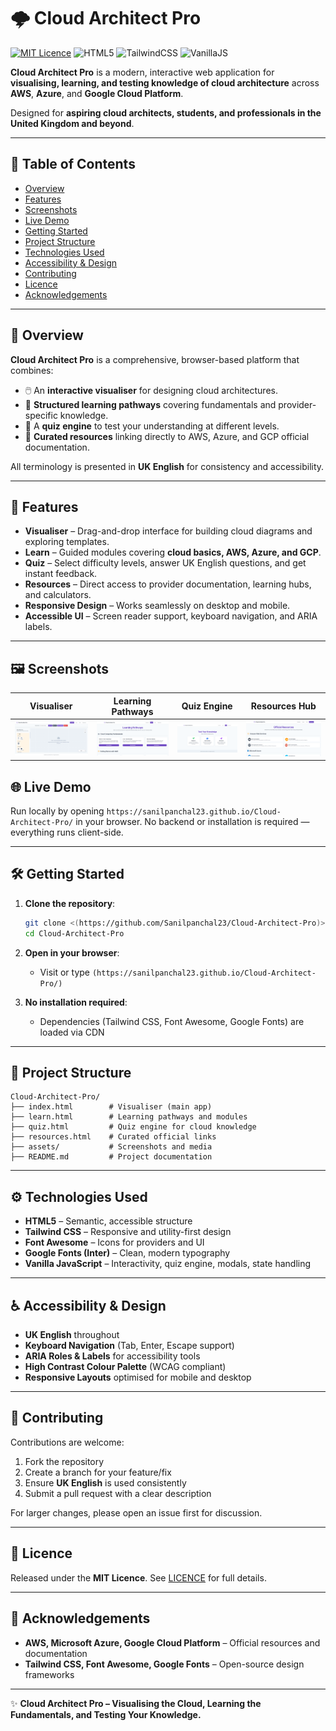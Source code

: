 
# 🌩️ Cloud Architect Pro

[![MIT Licence](https://img.shields.io/badge/licence-MIT-green.svg)](LICENCE)
![HTML5](https://img.shields.io/badge/HTML5-orange.svg)
![TailwindCSS](https://img.shields.io/badge/TailwindCSS-blue.svg)
![VanillaJS](https://img.shields.io/badge/JavaScript-yellow.svg)

**Cloud Architect Pro** is a modern, interactive web application for **visualising, learning, and testing knowledge of cloud architecture** across **AWS**, **Azure**, and **Google Cloud Platform**.

Designed for **aspiring cloud architects, students, and professionals in the United Kingdom and beyond**.

---

## 📑 Table of Contents

* [Overview](#-overview)
* [Features](#-features)
* [Screenshots](#-screenshots)
* [Live Demo](#-live-demo)
* [Getting Started](#-getting-started)
* [Project Structure](#-project-structure)
* [Technologies Used](#-technologies-used)
* [Accessibility & Design](#-accessibility--design)
* [Contributing](#-contributing)
* [Licence](#-licence)
* [Acknowledgements](#-acknowledgements)

---

## 🌟 Overview

**Cloud Architect Pro** is a comprehensive, browser-based platform that combines:

* 🖱️ An **interactive visualiser** for designing cloud architectures.
* 📘 **Structured learning pathways** covering fundamentals and provider-specific knowledge.
* 🎯 A **quiz engine** to test your understanding at different levels.
* 🔗 **Curated resources** linking directly to AWS, Azure, and GCP official documentation.

All terminology is presented in **UK English** for consistency and accessibility.

---

## 🚀 Features

* **Visualiser** – Drag-and-drop interface for building cloud diagrams and exploring templates.
* **Learn** – Guided modules covering **cloud basics, AWS, Azure, and GCP**.
* **Quiz** – Select difficulty levels, answer UK English questions, and get instant feedback.
* **Resources** – Direct access to provider documentation, learning hubs, and calculators.
* **Responsive Design** – Works seamlessly on desktop and mobile.
* **Accessible UI** – Screen reader support, keyboard navigation, and ARIA labels.

---

## 🖼️ Screenshots

| Visualiser                                      | Learning Pathways                                 | Quiz Engine                                | Resources Hub                                     |
| ----------------------------------------------- | ------------------------------------------------- | ------------------------------------------ | ------------------------------------------------- |
| ![Visualiser](assets/screenshot-visualiser.png) | ![Learning Pathways](assets/screenshot-learn.png) | ![Quiz Engine](assets/screenshot-quiz.png) | ![Resources Hub](assets/screenshot-resources.png) |


## 🌐 Live Demo

Run locally by opening `https://sanilpanchal23.github.io/Cloud-Architect-Pro/` in your browser.
No backend or installation is required — everything runs client-side.

---

## 🛠️ Getting Started

1. **Clone the repository**:

   ```bash
   git clone <(https://github.com/Sanilpanchal23/Cloud-Architect-Pro)>
   cd Cloud-Architect-Pro
   ```

2. **Open in your browser**:

   * Visit or type `(https://sanilpanchal23.github.io/Cloud-Architect-Pro/)`

3. **No installation required**:

   * Dependencies (Tailwind CSS, Font Awesome, Google Fonts) are loaded via CDN

---

## 📂 Project Structure

```
Cloud-Architect-Pro/
├── index.html        # Visualiser (main app)
├── learn.html        # Learning pathways and modules
├── quiz.html         # Quiz engine for cloud knowledge
├── resources.html    # Curated official links
├── assets/           # Screenshots and media
├── README.md         # Project documentation
```

---

## ⚙️ Technologies Used

* **HTML5** – Semantic, accessible structure
* **Tailwind CSS** – Responsive and utility-first design
* **Font Awesome** – Icons for providers and UI
* **Google Fonts (Inter)** – Clean, modern typography
* **Vanilla JavaScript** – Interactivity, quiz engine, modals, state handling

---

## ♿ Accessibility & Design

* **UK English** throughout
* **Keyboard Navigation** (Tab, Enter, Escape support)
* **ARIA Roles & Labels** for accessibility tools
* **High Contrast Colour Palette** (WCAG compliant)
* **Responsive Layouts** optimised for mobile and desktop

---

## 🤝 Contributing

Contributions are welcome:

1. Fork the repository
2. Create a branch for your feature/fix
3. Ensure **UK English** is used consistently
4. Submit a pull request with a clear description

For larger changes, please open an issue first for discussion.

---

## 📜 Licence

Released under the **MIT Licence**.
See [LICENCE](LICENCE) for full details.

---

## 🙏 Acknowledgements

* **AWS, Microsoft Azure, Google Cloud Platform** – Official resources and documentation
* **Tailwind CSS, Font Awesome, Google Fonts** – Open-source design frameworks

---

✨ **Cloud Architect Pro – Visualising the Cloud, Learning the Fundamentals, and Testing Your Knowledge.**



